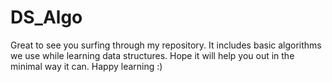 # DS_Algo
Great to see you surfing through my repository. It includes basic algorithms we use while learning data structures. Hope it will help you out in the minimal way it can. Happy learning :)
